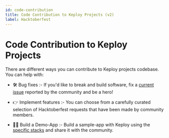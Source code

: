 ```yaml
---
id: code-contribution
title: Code Contribution to Keploy Projects (v2)
label: Hacktoberfest
---
```


# Code Contribution to Keploy Projects

There are different ways you can contribute to Keploy projects codebase. You can help with:

- 🛠️ Bug fixes :- If you'd like to break and build software, fix a [current issue](https://github.com/keploy/keploy/issues?q=is%3Aissue+is%3Aopen+label%3Ahacktoberfest2023+bug+) reported by the community and be a hero!

- 👉 Implement features :- You can choose from a carefully curated selection of Hacktoberfest requests that have been made by community members.

- 👨‍💻 Build a Demo-App :- Build a sample-app with Keploy using the [specific stacks](https://github.com/keploy/keploy/issues?q=is%3Aissue+is%3Aopen+label%3Asample-apps) and share it with the community.
